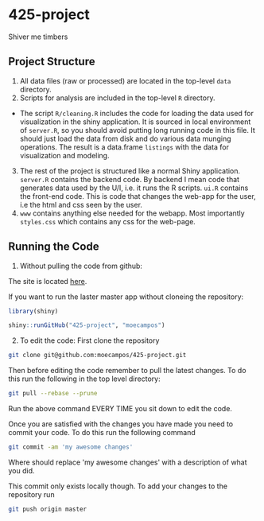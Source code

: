 # 425-project
Shiver me timbers

## Project Structure
1. All data files (raw or processed) are located in the top-level `data` directory.
2. Scripts for analysis are included in the top-level `R` directory.
* The script `R/cleaning.R` includes the code for loading the data used for visualization in the shiny application. It is sourced in local environment of `server.R`, so you should avoid putting long running code in this file. It should just load the data from disk and do various data munging operations. The result is a data.frame `listings` with the data for visualization and modeling.
3. The rest of the project is structured like a normal Shiny application. `server.R` contains the backend code. By backend I mean code that generates data used by the U/I, i.e. it runs the R scripts. `ui.R` contains the front-end code. This is code that changes the web-app for the user, i.e the html and css seen by the user.
4. `www` contains anything else needed for the webapp. Most importantly `styles.css` which contains any css for the web-page.

## Running the Code
1. Without pulling the code from github:

The site is located [here](https://joshloyal.shinyapps.io/425-project/).

If you want to run the laster master app without cloneing the repository:
```R
library(shiny)

shiny::runGitHub("425-project", "moecampos")
```

2. To edit the code:
First clone the repository

```bash
git clone git@github.com:moecampos/425-project.git
```

Then before editing the code remember to pull the latest changes. To do this run the following in the top level directory:

```bash
git pull --rebase --prune
```

Run the above command EVERY TIME you sit down to edit the code.

Once you are satisfied with the changes you have made you need to commit your code. To do this
run the following command

```bash
git commit -am 'my awesome changes'
```

Where should replace 'my awesome changes' with a description of what you did.

This commit only exists locally though. To add your changes to the repository run

```bash
git push origin master
```
